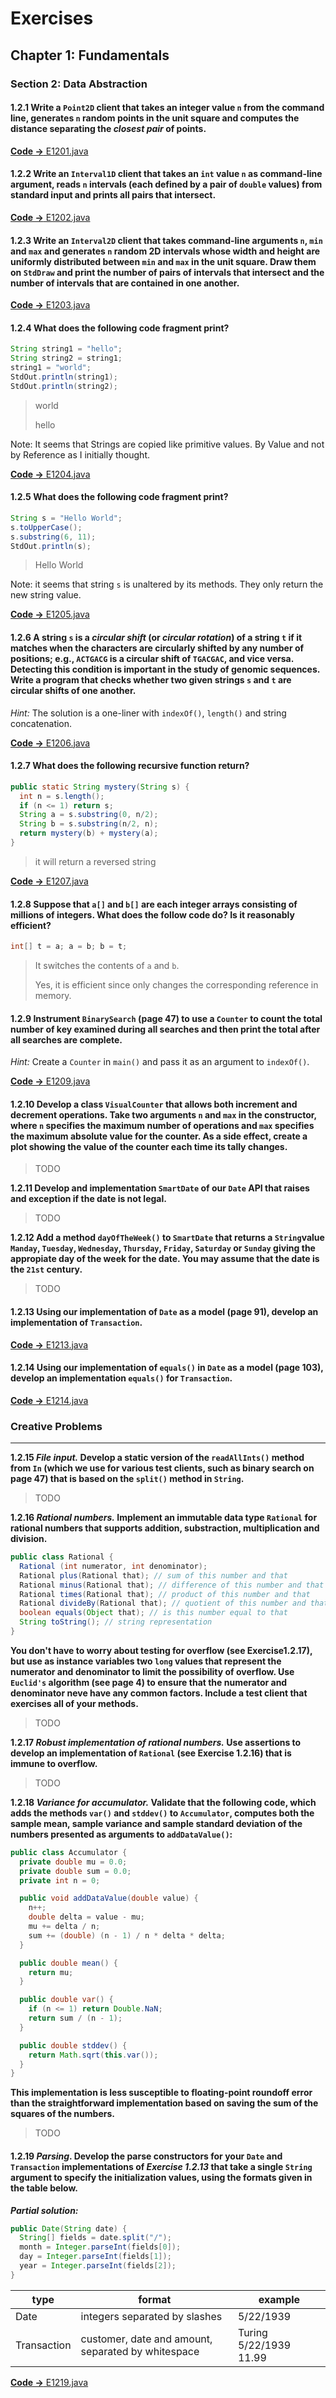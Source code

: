 # Exercises

## Chapter 1: Fundamentals

### Section 2: Data Abstraction

#### 1.2.1 Write a `Point2D` client that takes an integer value `n` from the command line, generates `n` random points in the unit square and computes the distance separating the *closest pair* of points.

[**Code ->** E1201.java](E1201.java)

#### 1.2.2 Write an `Interval1D` client that takes an `int` value `n` as command-line argument, reads `n` intervals (each defined by a pair of `double` values) from standard input and prints all pairs that intersect.

[**Code ->** E1202.java](E1202.java)

#### 1.2.3 Write an `Interval2D` client that takes command-line arguments `n`, `min` and `max` and generates `n` random 2D intervals whose width and height are uniformly distributed between `min` and `max` in the unit square. Draw them on `StdDraw` and print the number of pairs of intervals that intersect and the number of intervals that are contained in one another.

[**Code ->** E1203.java](E1203.java)

#### 1.2.4 What does the following code fragment print?

```java
String string1 = "hello";
String string2 = string1;
string1 = "world";
StdOut.println(string1);
StdOut.println(string2);
```

> world
>
> hello

Note: It seems that Strings are copied like primitive values. By Value and not by Reference as I initially thought.

[**Code ->** E1204.java](E1204.java)

#### 1.2.5 What does the following code fragment print?

```java
String s = "Hello World";
s.toUpperCase();
s.substring(6, 11);
StdOut.println(s);
```

> Hello World

Note: it seems that string `s` is unaltered by its methods. They only return the new string value.

[**Code ->** E1205.java](E1205.java)

#### 1.2.6 A string `s` is a _circular shift_ (or _circular rotation_) of a string `t` if it matches when the characters are circularly shifted by any number of positions; e.g., `ACTGACG` is a circular shift of `TGACGAC`, and vice versa. Detecting this condition is important in the study of genomic sequences. Write a program that checks whether two given strings `s` and `t` are circular shifts of one another.

_Hint:_ The solution is a one-liner with `indexOf()`, `length()` and string concatenation.

[**Code ->** E1206.java](E1206.java)

#### 1.2.7 What does the following recursive function return?

```java
public static String mystery(String s) {
  int n = s.length();
  if (n <= 1) return s;
  String a = s.substring(0, n/2);
  String b = s.substring(n/2, n);
  return mystery(b) + mystery(a);
}
```

> it will return a reversed string

[**Code ->** E1207.java](E1207.java)

#### 1.2.8 Suppose that `a[]` and `b[]` are each integer arrays consisting of millions of integers. What does the follow code do? Is it reasonably efficient?

```java
int[] t = a; a = b; b = t;
```

> It switches the contents of `a` and `b`.
>
> Yes, it is efficient since only changes the corresponding reference in memory.

#### 1.2.9 Instrument `BinarySearch` (page 47) to use a `Counter` to count the total number of key examined during all searches and then print the total after all searches are complete.

_Hint:_ Create a `Counter` in `main()` and pass it as an argument to `indexOf()`.

[**Code ->** E1209.java](E1209.java)

#### 1.2.10 Develop a class `VisualCounter` that allows both increment and decrement operations. Take two arguments `n` and `max` in the constructor, where `n` specifies the maximum number of operations and `max` specifies the maximum absolute value for the counter. As a side effect, create a plot showing the value of the counter each time its tally changes.

> TODO

**1.2.11 Develop and implementation `SmartDate` of our `Date` API that raises and exception if the date is not legal.**

> TODO

**1.2.12 Add a method `dayOfTheWeek()` to `SmartDate` that returns a `String`value `Manday`, `Tuesday`, `Wednesday`, `Thursday`, `Friday`, `Saturday` or `Sunday` giving the appropiate day of the week for the date. You may assume that the date is the `21st` century.**

> TODO

#### 1.2.13 Using our implementation of `Date` as a model (page 91), develop an implementation of `Transaction`.

[**Code ->** E1213.java](E1213.java)

#### 1.2.14 Using our implementation of `equals()` in `Date` as a model (page 103), develop an implementation `equals()` for `Transaction`.

[**Code ->** E1214.java](E1214.java)

### Creative Problems

---

**1.2.15 _File input._ Develop a static version of the `readAllInts()` method from `In` (which we use for various test clients, such as binary search on page 47) that is based on the `split()` method in `String`.**

> TODO

**1.2.16 _Rational numbers._ Implement an immutable data type `Rational` for rational numbers that supports addition, substraction, multiplication and division.**

```java
public class Rational {
  Rational (int numerator, int denominator);
  Rational plus(Rational that); // sum of this number and that
  Rational minus(Rational that); // difference of this number and that
  Rational times(Rational that); // product of this number and that
  Rational divideBy(Rational that); // quotient of this number and that
  boolean equals(Object that); // is this number equal to that
  String toString(); // string representation
}
```

**You don't have to worry about testing for overflow (see Exercise1.2.17), but use as instance variables two `long` values that represent the numerator and denominator to limit the possibility of overflow. Use `Euclid's` algorithm (see page 4) to ensure that the numerator and denominator neve have any common factors. Include a test client that exercises all of your methods.**

> TODO

**1.2.17 _Robust implementation of rational numbers._ Use assertions to develop an implementation of `Rational` (see Exercise 1.2.16) that is immune to overflow.**

> TODO

**1.2.18 _Variance for accumulator._ Validate that the following code, which adds the methods `var()` and `stddev()` to `Accumulator`, computes both the sample mean, sample variance and sample standard deviation of the numbers presented as arguments to `addDataValue()`:**

```java
public class Accumulator {
  private double mu = 0.0;
  private double sum = 0.0;
  private int n = 0;

  public void addDataValue(double value) {
    n++;
    double delta = value - mu;
    mu += delta / n;
    sum += (double) (n - 1) / n * delta * delta;
  }

  public double mean() {
    return mu;
  }

  public double var() {
    if (n <= 1) return Double.NaN;
    return sum / (n - 1);
  }

  public double stddev() {
    return Math.sqrt(this.var());
  }
}
```

**This implementation is less susceptible to floating-point roundoff error than the straightforward implementation based on saving the sum of the squares of the numbers.**

> TODO

#### 1.2.19 _Parsing_. Develop the parse constructors for your `Date` and `Transaction` implementations of _Exercise 1.2.13_ that take a single `String` argument to specify the initialization values, using the formats given in the table below.

**_Partial solution:_**

```java
public Date(String date) {
  String[] fields = date.split("/");
  month = Integer.parseInt(fields[0]);
  day = Integer.parseInt(fields[1]);
  year = Integer.parseInt(fields[2]);
}
```

| type | format | example |
|------|--------|---------|
| Date | integers separated by slashes | 5/22/1939 |
| Transaction | customer, date and amount, separated by whitespace | Turing 5/22/1939 11.99 |

[**Code ->** E1219.java](E1219.java)
